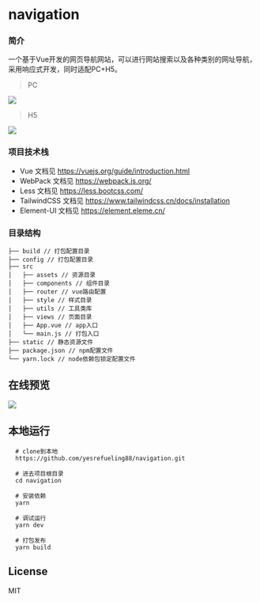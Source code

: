 # navigation

### 简介
一个基于Vue开发的网页导航网站，可以进行网站搜索以及各种类别的网址导航，采用响应式开发，同时适配PC+H5。

> PC

![](http://rmj4cn9jk.hn-bkt.clouddn.com/pc-20221208.png)

> H5

![](http://rmj4cn9jk.hn-bkt.clouddn.com/h5-20221208.jpg)

### 项目技术栈
* Vue 文档见 https://vuejs.org/guide/introduction.html
* WebPack 文档见 https://webpack.js.org/
* Less 文档见 https://less.bootcss.com/
* TailwindCSS 文档见 https://www.tailwindcss.cn/docs/installation
* Element-UI 文档见 https://element.eleme.cn/

### 目录结构

```
├── build // 打包配置目录
├── config // 打包配置目录
├── src
│   ├── assets // 资源目录
│   ├── components // 组件目录
│   ├── router // vue路由配置
│   ├── style // 样式目录
│   ├── utils // 工具类库
│   ├── views // 页面目录
│   ├── App.vue // app入口
│   └── main.js // 打包入口
├── static // 静态资源文件
├── package.json // npm配置文件
└── yarn.lock // node依赖包锁定配置文件
```

## 在线预览
![](http://rmj4cn9jk.hn-bkt.clouddn.com/qrcode-20221208.png)

## 本地运行

```
  # clone到本地
  https://github.com/yesrefueling88/navigation.git

  # 进去项目根目录
  cd navigation

  # 安装依赖
  yarn

  # 调试运行
  yarn dev

  # 打包发布
  yarn build
```

## License

MIT

